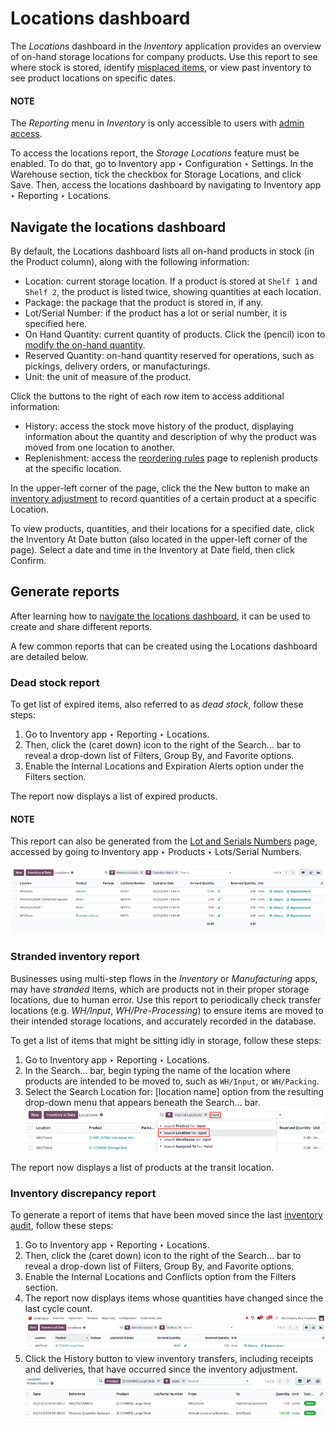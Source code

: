# Locations dashboard

The *Locations* dashboard in the *Inventory* application provides an overview of on-hand storage
locations for company products. Use this report to see where stock is stored, identify
[misplaced items](#inventory-warehouse-storage-stranded), or view past inventory to see product
locations on specific dates.

#### NOTE
The *Reporting* menu in *Inventory* is only accessible to users with [admin access](../../../../general/users/access_rights.md).

To access the locations report, the *Storage Locations* feature must be enabled. To do that, go to
Inventory app ‣ Configuration ‣ Settings. In the Warehouse section,
tick the checkbox for Storage Locations, and click Save. Then, access the
locations dashboard by navigating to Inventory app ‣ Reporting ‣ Locations.

<a id="inventory-warehouses-storage-locations-report"></a>

## Navigate the locations dashboard

By default, the Locations dashboard lists all on-hand products in stock (in the
Product column), along with the following information:

- Location: current storage location. If a product is stored at `Shelf 1` and `Shelf 2`,
  the product is listed twice, showing quantities at each location.
- Package: the package that the product is stored in, if any.
- Lot/Serial Number: if the product has a lot or serial number, it is specified here.
- On Hand Quantity: current quantity of products. Click the <i class="fa fa-pencil"></i>
  (pencil) icon to [modify the on-hand quantity](../inventory_management/count_products.md).
- Reserved Quantity: on-hand quantity reserved for operations, such as pickings,
  delivery orders, or manufacturings.
- Unit: the unit of measure of the product.

Click the buttons to the right of each row item to access additional information:

- <i class="fa fa-history"></i> History: access the stock move history of the product, displaying
  information about the quantity and description of why the product was moved from one location to
  another.
- <i class="fa fa-refresh"></i> Replenishment: access the [reordering rules](../replenishment/reordering_rules.md) page to replenish products at the specific location.

In the upper-left corner of the page, click the the New button to make an
[inventory adjustment](../inventory_management/count_products.md) to record quantities of a
certain product at a specific Location.

To view products, quantities, and their locations for a specified date, click the
Inventory At Date button (also located in the upper-left corner of the page). Select a
date and time in the Inventory at Date field, then click Confirm.

## Generate reports

After learning how to [navigate the locations dashboard](#inventory-warehouses-storage-locations-report), it can be used to create and share different
reports.

A few common reports that can be created using the Locations dashboard are detailed
below.

### Dead stock report

To get list of expired items, also referred to as *dead stock*, follow these steps:

1. Go to Inventory app ‣ Reporting ‣ Locations.
2. Then, click the <i class="fa fa-caret-down"></i> (caret down) icon to the right of the Search... bar to reveal a drop-down
   list of Filters, Group By, and Favorite options.
3. Enable the Internal Locations and Expiration Alerts option under the
   Filters section.

The report now displays a list of expired products.

#### NOTE
This report can also be generated from the [Lot and Serials Numbers](../../product_management/product_tracking/expiration_dates.md#inventory-product-management-expiration-alerts) page, accessed by going to
Inventory app ‣ Products ‣ Lots/Serial Numbers.

![Show a list of products whose expiration dates have exceeded today.](../../../../../.gitbook/assets/dead-stock.png)

<a id="inventory-warehouse-storage-stranded"></a>

### Stranded inventory report

Businesses using multi-step flows in the *Inventory* or *Manufacturing* apps, may have *stranded*
items, which are products not in their proper storage locations, due to human error. Use this report
to periodically check transfer locations (e.g. *WH/Input*, *WH/Pre-Processing*) to ensure items are
moved to their intended storage locations, and accurately recorded in the database.

To get a list of items that might be sitting idly in storage, follow these steps:

1. Go to Inventory app ‣ Reporting ‣ Locations.
2. In the Search... bar, begin typing the name of the location where products are
   intended to be moved to, such as `WH/Input`,  or `WH/Packing`.
3. Select the Search Location for: [location name] option from the resulting drop-down
   menu that appears beneath the Search... bar.
   ![Show search result for the location.](../../../../../.gitbook/assets/search-input-location.png)

The report now displays a list of products at the transit location.

### Inventory discrepancy report

To generate a report of items that have been moved since the last [inventory audit](../inventory_management/cycle_counts.md), follow these steps:

1. Go to Inventory app ‣ Reporting ‣ Locations.
2. Then, click the <i class="fa fa-caret-down"></i> (caret down) icon to the right of the Search... bar to reveal a drop-down
   list of Filters, Group By, and Favorite options.
3. Enable the Internal Locations and Conflicts option from the
   Filters section.
4. The report now displays items whose quantities have changed since the last cycle count.
   ![Show items from the *Conflicts* filter in the report.](../../../../../.gitbook/assets/discrepancy.png)
5. Click the <i class="fa fa-history"></i> History button to view inventory transfers, including
   receipts and deliveries, that have occurred since the inventory adjustment.
   ![Show *Moves History*, showing a delivery that occurred after an inventory adjustment.](../../../../../.gitbook/assets/history1.png)
